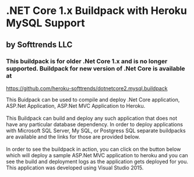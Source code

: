 # .NET Core 1.x Buildpack with Heroku MySQL Support 
## by Softtrends LLC

### This buildpack is for older .Net Core 1.x and is no longer supported. Buildpack for new version of .Net Core is available at
https://github.com/heroku-softtrends/dotnetcore2.mysql.buildpack

This Buidpack can be used to compile and deploy .Net Core application, ASP.Net Application, ASP.Net MVC Application to Heroku. <br><br>
This Buildpack can build and deploy any such application that does not have any particular database dependency. In order to deploy applications with Microsoft SQL Server, My SQL, or Postgress SQL separate buildpacks are available and the links for those are provided below. <br><br>
In order to see the buildpack in action, you can click on the button below which will deploy a sample ASP.Net MVC application to heroku and you can see the build and deployment logs as the application gets deployed for you. This application was developed using Visual Studio 2015. 
<br><p>

